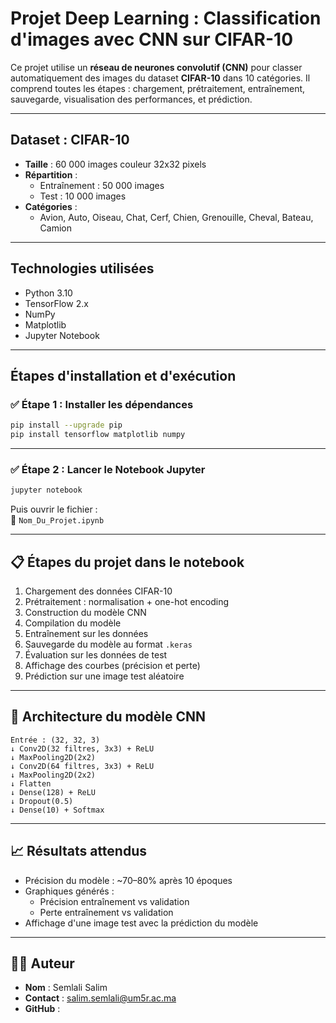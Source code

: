 
#  Projet Deep Learning : Classification d'images avec CNN sur CIFAR-10

Ce projet utilise un **réseau de neurones convolutif (CNN)** pour classer automatiquement des images du dataset **CIFAR-10** dans 10 catégories. Il comprend toutes les étapes : chargement, prétraitement, entraînement, sauvegarde, visualisation des performances, et prédiction.

---

##  Dataset : CIFAR-10

- **Taille** : 60 000 images couleur 32x32 pixels
- **Répartition** :
  - Entraînement : 50 000 images
  - Test : 10 000 images
- **Catégories** :
  - Avion, Auto, Oiseau, Chat, Cerf, Chien, Grenouille, Cheval, Bateau, Camion

---

##  Technologies utilisées

- Python 3.10
- TensorFlow 2.x
- NumPy
- Matplotlib
- Jupyter Notebook

---

##  Étapes d'installation et d'exécution

### ✅ Étape 1 : Installer les dépendances

```bash
pip install --upgrade pip
pip install tensorflow matplotlib numpy
```

---

### ✅ Étape 2 : Lancer le Notebook Jupyter

```bash
jupyter notebook
```

Puis ouvrir le fichier :  
📄 `Nom_Du_Projet.ipynb`

---

## 📋 Étapes du projet dans le notebook

1.  Chargement des données CIFAR-10
2.  Prétraitement : normalisation + one-hot encoding
3.  Construction du modèle CNN
4.  Compilation du modèle
5.  Entraînement sur les données
6.  Sauvegarde du modèle au format `.keras`
7.  Évaluation sur les données de test
8.  Affichage des courbes (précision et perte)
9.  Prédiction sur une image test aléatoire

---

## 🧠 Architecture du modèle CNN

```text
Entrée : (32, 32, 3)
↓ Conv2D(32 filtres, 3x3) + ReLU
↓ MaxPooling2D(2x2)
↓ Conv2D(64 filtres, 3x3) + ReLU
↓ MaxPooling2D(2x2)
↓ Flatten
↓ Dense(128) + ReLU
↓ Dropout(0.5)
↓ Dense(10) + Softmax
```

---

## 📈 Résultats attendus

- Précision du modèle : ~70–80% après 10 époques
- Graphiques générés :
  - Précision entraînement vs validation
  - Perte entraînement vs validation
- Affichage d'une image test avec la prédiction du modèle

---



## 👨‍💻 Auteur

- **Nom** : Semlali Salim
- **Contact** : salim.semlali@um5r.ac.ma
- **GitHub** : 